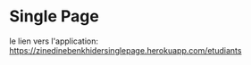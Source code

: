 Single Page
=============================
le lien vers l'application:
https://zinedinebenkhidersinglepage.herokuapp.com/etudiants

